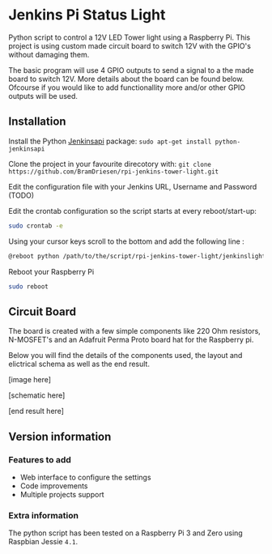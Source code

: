 # Jenkins Pi Status Light
Python script to control a 12V LED Tower light using a Raspberry Pi. This project is using custom made circuit board to switch 12V with the GPIO's without damaging them.

The basic program will use 4 GPIO outputs to send a signal to a the made board to switch 12V. More details about the board can be found below. Ofcourse if you would like to add functionallity more and/or other GPIO outputs will be used.

## Installation
Install the Python [Jenkinsapi][1] package: `sudo apt-get install python-jenkinsapi`

Clone the project in your favourite direcotory with: `git clone https://github.com/BramDriesen/rpi-jenkins-tower-light.git`

Edit the configuration file with your Jenkins URL, Username and Password (TODO)

Edit the crontab configuration so the script starts at every reboot/start-up:
```sh
sudo crontab -e
```
Using your cursor keys scroll to the bottom and add the following line :
```sh
@reboot python /path/to/the/script/rpi-jenkins-tower-light/jenkinslight.py &
```
Reboot your Raspberry Pi
```sh
sudo reboot
```

## Circuit Board
The board is created with a few simple components like 220 Ohm resistors, N-MOSFET's and an Adafruit Perma Proto board hat for the Raspberry pi.

Below you will find the details of the components used, the layout and elictrical schema as well as the end result.

[image here]

[schematic here]

[end result here]

## Version information

### Features to add
- Web interface to configure the settings
- Code improvements
- Multiple projects support

### Extra information
The python script has been tested on a Raspberry Pi 3 and Zero using Raspbian Jessie `4.1`.

[1]: https://pypi.python.org/pypi/jenkinsapi
